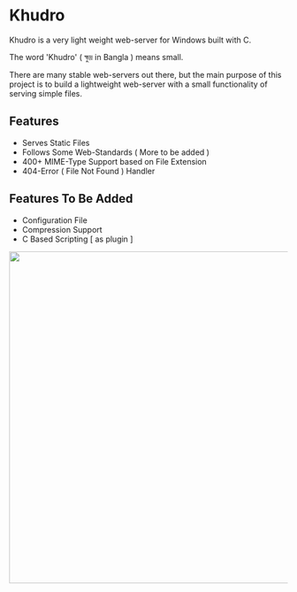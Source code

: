 # Khudro
Khudro is a very light weight web-server for Windows built with C.

The word 'Khudro' ( ক্ষুদ্র in Bangla ) means small.

There are many stable web-servers out there,
but the main purpose of this project is to
build a lightweight web-server with 
a small functionality of serving simple files.

## Features

* Serves Static Files
* Follows Some Web-Standards ( More to be added )
* 400+ MIME-Type Support based on File Extension
* 404-Error ( File Not Found ) Handler

## Features To Be Added

* Configuration File
* Compression Support
* C Based Scripting [ as plugin ]


<img src="http://i.imgur.com/T2DgwP7.jpg" width="600">